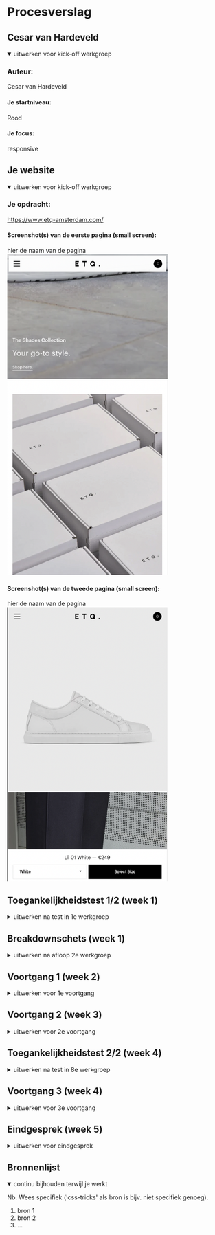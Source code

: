 # Procesverslag

## Cesar van Hardeveld

<details open>
  <summary>uitwerken voor kick-off werkgroep</summary>

### Auteur:

Cesar van Hardeveld

#### Je startniveau:

Rood

#### Je focus:

responsive

</details>

## Je website

<details open>
  <summary>uitwerken voor kick-off werkgroep</summary>

### Je opdracht:

https://www.etq-amsterdam.com/

#### Screenshot(s) van de eerste pagina (small screen):

hier de naam van de pagina  
 <img src="readme-images/1.png" width="375px" alt="etq home">

#### Screenshot(s) van de tweede pagina (small screen):

hier de naam van de pagina  
 <img src="readme-images/3.png" width="375px" alt="etq white shoe">

</details>

## Toegankelijkheidstest 1/2 (week 1)

<details>
  <summary>uitwerken na test in 1e werkgroep</summary>

### Bevindingen

De letters zijn vaak erg klein en moeilijk te lezen zelfs wanneer je geen handicaps hebt

#### Screenreader

homepage titels voor story leest hij niet
schoenen in carrousel is “link”

dit is makkelijk op te lossen door deze op een semantische manier in de website te verwerken.

#### Muis en Toetsenbord

dropdown van kleuren zegt niet zo veel hierom moet je veel klikken voor je weet wat je favoriete kleur is.

een voorvertoning van de kleur laten zien

#### Motoriek (shocks, elastiekjes)

veel buttons zijn erg klein.

misschien een idee om de buttons te vergtoren in een bepaalde modus

#### Visueel (brillen, contrast, kleurenblind, dark/light).

Te klein lettertype en of je moet inzoomen
shoppingbag is klein.
er kleine cursor
geen Dark mode

Al deze dingen kunnen vergroot worden en een darkmode is natuurlijk ook totaal geen verkeerde keuzen.

</details>

## Breakdownschets (week 1)

<details>
  <summary>uitwerken na afloop 2e werkgroep</summary>

### de home pagina:

  <img src="readme-images/breakdown-1.png" width="375px" alt="omschrijving van de pagina">

### de product pagina:

  <img src="readme-images/breakdown-shoe.png" width="375px" alt="omschrijving van de pagina">

### dynamisch deel (bijv menu):

  <img src="readme-images/breakdown-3.png" width="375px" alt="breakdown van een dynamisch deel">
</details>

## Voortgang 1 (week 2)

<details>
  <summary>uitwerken voor 1e voortgang</summary>

### Stand van zaken

De breakdown schetsen waren moeilijk en helemaal om dit vervolgens te vertalen naar html code was een challenge maar ik merkte wel dat het hielp om op deze manier een overzicht te krijgen.

### Agenda voor meeting

samen met je groepje opstellen

| Nensi          | Lichelle        | Syarah            | Linsey  | Cesar           |
| -------------- | --------------- | ----------------- | ------- | --------------- |
| css selectoren | Breakdownschets | breakdown schets, | afwezig | Breakdownschets |
|                |                 | basic html vragen |         |                 |
| ...            | ...             | ...               | ...     | ...             |

### Verslag van meeting

hier na afloop snel de uitkomsten van de meeting vastleggen

- Ik kan nog wat beter aan mijn breakdownschetsen werken
- Ik mis hier en daar wat duidelijkheid
- Misschien is mijn website moeilijker dan gedacht

</details>

## Voortgang 2 (week 3)

<details>
  <summary>uitwerken voor 2e voortgang</summary>

### Stand van zaken

Ik heb een begin gemaakt met de CSS en html mijn menu is al af en ik ben begonnen aan de footer

### Agenda voor meeting

samen met je groepje opstellen

| Nensi        | Lichelle    | Syarah      | Linsey      | Cesar      |
| ------------ | ----------- | ----------- | ----------- | ---------- |
| menu styling | geen vragen | Css-styling | geen vragen | lettertype |
|              |             |             |             |            |
| ...          | ...         | ...         | ...         | ...        |

### Verslag van meeting

hier na afloop snel de uitkomsten van de meeting vastleggen

- misschien had ik beter nog niet aan mijn css kunnen werken want ik heb hier en daar wat html fouten gemaakt waardoor ik mijn selectoren weer allemaal opnieuw moet maken.

</details>

## Toegankelijkheidstest 2/2 (week 4)

<details>
  <summary>uitwerken na test in 8e werkgroep</summary>

### Bevindingen

Lijst met je bevindingen die in de test naar voren kwamen (geef ook aan wat er verbeterd is):

#### Screenreader

Hier korte omschrijving (met indien nodig afbeeldingen)

Hier een omschrijving van hoe het opgelost kan worden (met indien nodig afbeeldingen)

#### Muis en Toetsenbord

Hier korte omschrijving (met indien nodig afbeeldingen)

Hier een omschrijving van hoe het opgelost kan worden (met indien nodig afbeeldingen)

#### Motoriek (shocks, elastiekjes)

Hier korte omschrijving (met indien nodig afbeeldingen)

Hier een omschrijving van hoe het opgelost kan worden (met indien nodig afbeeldingen)

#### Visueel (brillen, contrast, kleurenblind, dark/light).

Hier korte omschrijving (met indien nodig afbeeldingen)

Hier een omschrijving van hoe het opgelost kan worden (met indien nodig afbeeldingen)

</details>

## Voortgang 3 (week 4)

<details>
  <summary>uitwerken voor 3e voortgang</summary>

### Stand van zaken

hier dit ging goed & dit was lastig (neem ook screenshots op van delen van je website en code)

### Agenda voor meeting

samen met je groepje opstellen

| student 1      | student 2          | student 3    | student 4        |
| -------------- | ------------------ | ------------ | ---------------- |
| dit bespreken  | en dit             | en ik dit    | en dan ik dat    |
| en dat ook nog | dit als er tijd is | nog een punt | dit wil ik zeker |
| ...            | ...                | ...          | ...              |

### Verslag van meeting

hier na afloop snel de uitkomsten van de meeting vastleggen

- punt 1
- punt 2
- nog een punt
- ...

</details>

## Eindgesprek (week 5)

<details>
  <summary>uitwerken voor eindgesprek</summary>

### Je uitkomst - karakteristiek screenshots:

  <img src="readme-images/dummy-plaatje.jpg" width="375px" alt="uitomst opdracht 1">

### Dit ging goed/Heb ik geleerd:

Korte omschrijving met plaatjes

  <img src="readme-images/dummy-plaatje.jpg" width="375px" alt="top">

### Dit was lastig/Is niet gelukt:

Korte omschrijving met plaatjes

  <img src="readme-images/dummy-plaatje.jpg" width="375px" alt="bummer">
</details>

## Bronnenlijst

<details open>
  <summary>continu bijhouden terwijl je werkt</summary>

Nb. Wees specifiek ('css-tricks' als bron is bijv. niet specifiek genoeg).

1. bron 1
2. bron 2
3. ...

</details>
